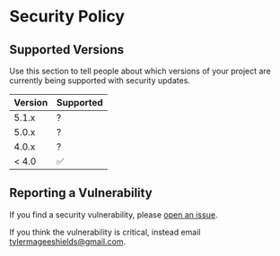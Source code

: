 # Security Policy

## Supported Versions

Use this section to tell people about which versions of your project are
currently being supported with security updates.

| Version | Supported          |
| ------- | ------------------ |
| 5.1.x   | ?                  |
| 5.0.x   | ?                  |
| 4.0.x   | ?                  |
| < 4.0   | :white_check_mark: |

## Reporting a Vulnerability
If you find a security vulnerability, please [open an issue](https://github.com/psbuilder/psbuilder/issues/new).

If you think the vulnerability is critical, instead email tylermageeshields@gmail.com.
